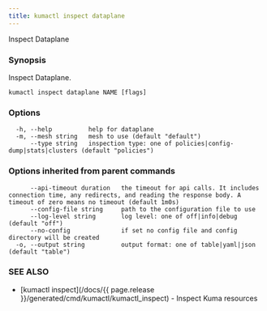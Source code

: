 ```yaml
---
title: kumactl inspect dataplane
---
```


Inspect Dataplane

### Synopsis

Inspect Dataplane.

```
kumactl inspect dataplane NAME [flags]
```

### Options

```
  -h, --help          help for dataplane
  -m, --mesh string   mesh to use (default "default")
      --type string   inspection type: one of policies|config-dump|stats|clusters (default "policies")
```

### Options inherited from parent commands

```
      --api-timeout duration   the timeout for api calls. It includes connection time, any redirects, and reading the response body. A timeout of zero means no timeout (default 1m0s)
      --config-file string     path to the configuration file to use
      --log-level string       log level: one of off|info|debug (default "off")
      --no-config              if set no config file and config directory will be created
  -o, --output string          output format: one of table|yaml|json (default "table")
```

### SEE ALSO

* [kumactl inspect](/docs/{{ page.release }}/generated/cmd/kumactl/kumactl_inspect)	 - Inspect Kuma resources

